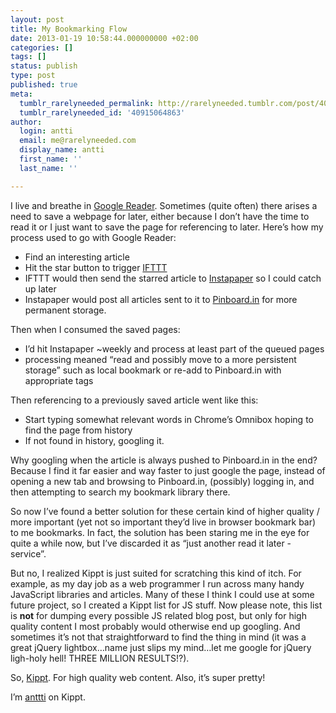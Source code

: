 ```yaml
---
layout: post
title: My Bookmarking Flow
date: 2013-01-19 10:58:44.000000000 +02:00
categories: []
tags: []
status: publish
type: post
published: true
meta:
  tumblr_rarelyneeded_permalink: http://rarelyneeded.tumblr.com/post/40915064863/my-bookmarking-flow
  tumblr_rarelyneeded_id: '40915064863'
author:
  login: antti
  email: me@rarelyneeded.com
  display_name: antti
  first_name: ''
  last_name: ''

---
```

I live and breathe in <a href="http://google.com/reader">Google Reader</a>. Sometimes (quite often) there arises a need to save a webpage for later, either because I don’t have the time to read it or I just want to save the page for referencing to later. Here&#8217;s how my process used to go with Google Reader:

<ul>
<li>Find an interesting article </li>
<li>Hit the star button to trigger <a href="http://ifttt.com">IFTTT</a></li>
<li>IFTTT would then send the starred article to <a href="http://instapaper.com">Instapaper</a> so I could catch up later</li>
<li>Instapaper would post all articles sent to it to <a href="http://pinboard.in">Pinboard.in</a> for more permanent storage.</li>
</ul>
Then when I consumed the saved pages:

<ul>
<li>I’d hit Instapaper ~weekly and process at least part of the queued pages</li>
<li>processing meaned &#8220;read and  possibly move to a more persistent storage&#8221; such as local bookmark or re-add to Pinboard.in with appropriate tags</li>
</ul>
Then referencing to a previously saved article went like this:

<ul>
<li>Start typing somewhat relevant words in Chrome&#8217;s Omnibox hoping to find the page from history</li>
<li>If not found in history, googling it.</li>
</ul>
Why googling when the article is always pushed to Pinboard.in in the end? Because I find it far easier and way faster to just google the page, instead of opening a new tab and browsing to Pinboard.in, (possibly) logging in, and then attempting to search my bookmark library there.

So now I’ve found a better solution for these certain kind of higher quality / more important (yet not so important they’d live in browser bookmark bar) to me bookmarks. In fact, the solution has been staring me in the eye for quite a while now, but I’ve discarded it as &#8220;just another read it later -service&#8221;.

But no, I realized Kippt is just suited for scratching this kind of itch. For example, as my day job as a web programmer I run across many handy JavaScript libraries and articles. Many of these I think I could use at some future project, so I created a Kippt list for JS stuff. Now please note, this list is <strong>not</strong> for dumping every possible JS related blog post, but only for high quality content I most probably would otherwise end up googling. And sometimes it’s not that straightforward to find the thing in mind (it was a great jQuery lightbox&#8230;name just slips my mind&#8230;let me google for jQuery ligh-holy hell! THREE MILLION RESULTS!?).

So, <a href="http://kippt.com">Kippt</a>. For high quality web content. Also, it’s super pretty!

I&#8217;m <a href="https://kippt.com/anttti/">anttti</a> on Kippt.


